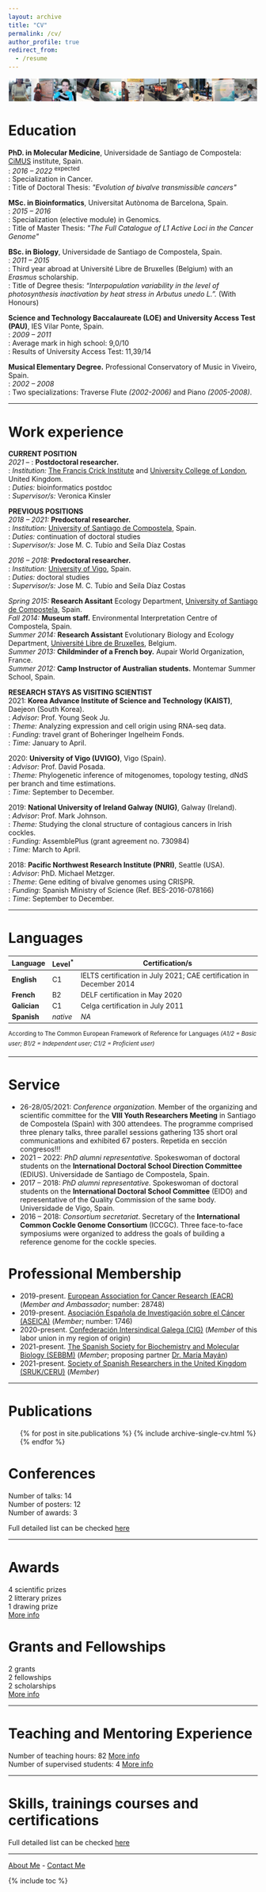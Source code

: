 ```yaml
---
layout: archive
title: "CV"
permalink: /cv/
author_profile: true
redirect_from:
  - /resume
---
```


<img src='/images/1_TiraFotosPhD-AliciaLBruzos.png'>  

Education
=======
**PhD. in Molecular Medicine**, Universidade de Santiago de Compostela: [CiMUS](https://www.usc.es/cimus/en) institute, Spain.  
:   *2016 – 2022* <sup>expected</sup>  
:   Specialization in Cancer.  
:   Title of Doctoral Thesis: _"Evolution of bivalve transmissible cancers"_  
  
**MSc. in Bioinformatics**, Universitat Autònoma de Barcelona, Spain.  
:   *2015 – 2016*	  
:   Specialization (elective module) in Genomics.  
:   Title of Master Thesis: _"The Full Catalogue of L1 Active Loci in the Cancer Genome"_  

**BSc. in Biology**, Universidade de Santiago de Compostela, Spain.  
:   *2011 – 2015* 	
:   Third year abroad at Université Libre de Bruxelles (Belgium) with an _Erasmus_ scholarship.  
:   Title of Degree thesis: _“Interpopulation variability in the level of photosynthesis inactivation by heat stress in Arbutus unedo L.”._ (With Honours)  
  
**Science and Technology Baccalaureate (LOE) and University Access Test (PAU)**, IES Vilar Ponte, Spain.  
:   *2009 – 2011*  
:   Average mark in high school: 9,0/10  
:   Results of University Access Test: 11,39/14  

**Musical Elementary Degree.** Professional Conservatory of Music in Viveiro, Spain.  
:   *2002 – 2008*  
:   Two specializations: Traverse Flute _(2002-2006)_ and Piano _(2005-2008)_.  

---

Work experience
=======

**CURRENT POSITION**  
_2021_ – 	    :	**Postdoctoral researcher.**  
:   *Institution:* [The Francis Crick Institute](https://www.crick.ac.uk/) and [University College of London](https://www.ucl.ac.uk/), United Kingdom.  
:   *Duties:* bioinformatics postdoc  
:   *Supervisor/s:* Veronica Kinsler  



**PREVIOUS POSITIONS**  
_2018 – 2021:_ **Predoctoral researcher.**  
:   *Institution:* [University of Santiago de Compostela](https://www.usc.es/gl), Spain.  
:   *Duties:* continuation of doctoral studies  
:   *Supervisor/s:* Jose M. C. Tubío and Seila Díaz Costas  

_2016 – 2018:_ **Predoctoral researcher.**  
:   *Institution:* [University of Vigo](https://www.uvigo.gal/en), Spain.  
:   *Duties:* doctoral studies  
:   *Supervisor/s:* Jose M. C. Tubío and Seila Díaz Costas  

_Spring 2015:_ **Research Assitant** Ecology Department, [University of Santiago de Compostela](https://www.usc.es/gl), Spain.  
_Fall 2014:_ **Museum staff.** Environmental Interpretation Centre of Compostela, Spain.  
_Summer 2014:_ **Research Assistant** Evolutionary Biology and Ecology Department, [Université Libre de Bruxelles](https://www.ulb.be/en), Belgium.  
_Summer 2013:_ **Childminder of a French boy.** Aupair World Organization, France.  
_Summer 2012:_ **Camp Instructor of Australian students.** Montemar Summer School, Spain.  

**RESEARCH STAYS AS VISITING SCIENTIST**  
2021: **Korea Advance Institute of Science and Technology (KAIST)**, Daejeon (South Korea).  
:   *Advisor:* Prof. Young Seok Ju.  
:   *Theme:* Analyzing expression and cell origin using RNA-seq data.  
:   *Funding:* travel grant of Boheringer Ingelheim Fonds.  
:   *Time:* January to April.  

2020: **University of Vigo (UVIGO)**, Vigo (Spain).  
:   *Advisor:* Prof. David Posada.  
:   *Theme:* Phylogenetic inference of mitogenomes, topology testing, dNdS per branch and time estimations.  
:   *Time:* September to December.  

2019: **National University of Ireland Galway (NUIG)**, Galway (Ireland).  
:   *Advisor*: Prof. Mark Johnson.  
:   *Theme:* Studying the clonal structure of contagious cancers in Irish cockles.  
:   *Funding:* AssemblePlus (grant agreement no. 730984)  
:   *Time:* March to April.  

2018: **Pacific Northwest Research Institute (PNRI)**, Seattle (USA).  
:   *Advisor*: PhD. Michael Metzger.  
:   *Theme*: Gene editing of bivalve genomes using CRISPR.  
:   *Funding*: Spanish Ministry of Science (Ref. BES-2016-078166)  
:   *Time*: September to December.  

---

Languages
=======

| Language | Level<sup>*</sup> | Certification/s |
| ------------- | ------------- | ------------- | 
| **English** | C1 | IELTS certification in July 2021; CAE certification in December 2014 |
| **French** | B2 | DELF certification in May 2020 |
| **Galician** | C1 | Celga certification in July 2011 |
| **Spanish** | _native_ | _NA_ |

<sup>According to The Common European Framework of Reference for Languages *(A1/2 = Basic user; B1/2 = Independent user; C1/2 = Proficient user)* </sup> 

---

Service
======
* 26-28/05/2021: _Conference organization_. Member of the organizing and scientific committee for the **VIII Youth Researchers Meeting** in Santiago de Compostela (Spain) with 300 attendees. The programme comprised three plenary talks, three parallel sessions gathering 135 short oral communications and exhibited 67 posters. Repetida en sección congresos!!!
* 2021 – 2022: _PhD alumni representative_. Spokeswoman of doctoral students on the **International Doctoral School Direction Committee** (EDIUS). Universidade de Santiago de Compostela, Spain.
* 2017 – 2018: _PhD alumni representative_. Spokeswoman of doctoral students on the **International Doctoral School Committee** (EIDO) and representative of the Quality Commission of the same body. Universidade de Vigo, Spain.
* 2016 – 2018: _Consortium secretariat_. Secretary of the **International Common Cockle Genome Consortium** (ICCGC). Three face-to-face symposiums were organized to address the goals of building a reference genome for the cockle species. 


Professional Membership
======
* 2019-present.	[European Association for Cancer Research (EACR)](https://www.eacr.org/) (_Member and Ambassador_; number: 28748) 
* 2019-present.	[Asociación Española de Investigación sobre el Cáncer (ASEICA)](https://www.aseica.es) (_Member_; number: 1746) 
* 2020-present.	[Confederación Intersindical Galega (CIG)](https://www.cig.gal/) (_Member_ of this labor union in my region of origin) 
* 2021-present.	[The Spanish Society for Biochemistry and Molecular Biology (SEBBM)](https://sebbm.es/) (_Member_; proposing partner [Dr. María Mayán](http://www.inibic.es/portfolio-items/cellcom/)) 
* 2021-present.	[Society of Spanish Researchers in the United Kingdom (SRUK/CERU)](https://sruk.org.uk/) (_Member_)

---

Publications
======
  <ul>{% for post in site.publications %}
    {% include archive-single-cv.html %}
  {% endfor %}</ul>
  
Conferences
======

Number of talks: 14  
Number of posters: 12  
Number of awards: 3  

Full detailed list can be checked [here](https://albruzos.github.io/talks/)  

---

Awards
======
4 scientific prizes  
2 litterary prizes  
1 drawing prize  
[More info](https://albruzos.github.io/awardsgrants/awards/)

Grants and Fellowships
======
2 grants  
2 fellowships  
2 scholarships  
[More info](https://albruzos.github.io/awardsgrants/grants/)

---

Teaching and Mentoring Experience
======

Number of teaching hours: 82 [More info](https://albruzos.github.io/teaching/university-teaching)  
Number of supervised students: 4 [More info](https://albruzos.github.io/teaching/supervision)      

---

Skills, trainings courses and certifications
======

Full detailed list can be checked [here](https://albruzos.github.io/skills-certifications/)

---

[About Me](https://albruzos.github.io/) - [Contact Me](https://albruzos.github.io/contact)

{% include toc %}
